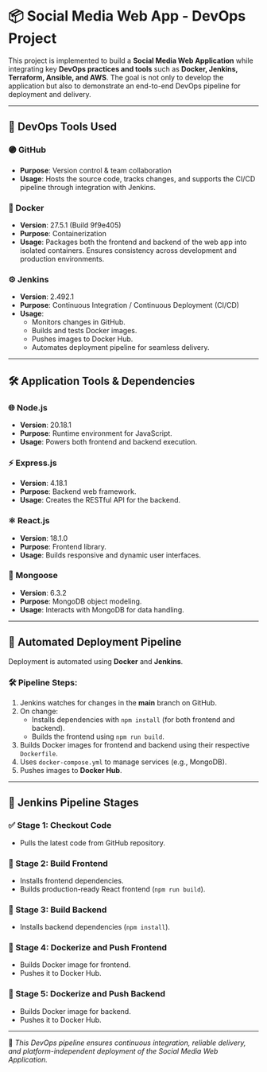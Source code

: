# 📦 Social Media Web App - DevOps Project

This project is implemented to build a **Social Media Web Application** while integrating key **DevOps practices and tools** such as **Docker, Jenkins, Terraform, Ansible, and AWS**. The goal is not only to develop the application but also to demonstrate an end-to-end DevOps pipeline for deployment and delivery.

---

## 🔧 DevOps Tools Used

### 🟣 GitHub
- **Purpose**: Version control & team collaboration
- **Usage**: Hosts the source code, tracks changes, and supports the CI/CD pipeline through integration with Jenkins.

### 🐳 Docker
- **Version**: 27.5.1 (Build 9f9e405)
- **Purpose**: Containerization
- **Usage**: Packages both the frontend and backend of the web app into isolated containers. Ensures consistency across development and production environments.

### ⚙️ Jenkins
- **Version**: 2.492.1
- **Purpose**: Continuous Integration / Continuous Deployment (CI/CD)
- **Usage**:
  - Monitors changes in GitHub.
  - Builds and tests Docker images.
  - Pushes images to Docker Hub.
  - Automates deployment pipeline for seamless delivery.

---

## 🛠 Application Tools & Dependencies

### 🌐 Node.js
- **Version**: 20.18.1
- **Purpose**: Runtime environment for JavaScript.
- **Usage**: Powers both frontend and backend execution.

### ⚡ Express.js
- **Version**: 4.18.1
- **Purpose**: Backend web framework.
- **Usage**: Creates the RESTful API for the backend.

### ⚛ React.js
- **Version**: 18.1.0
- **Purpose**: Frontend library.
- **Usage**: Builds responsive and dynamic user interfaces.

### 🧬 Mongoose
- **Version**: 6.3.2
- **Purpose**: MongoDB object modeling.
- **Usage**: Interacts with MongoDB for data handling.

---

## 🚀 Automated Deployment Pipeline

Deployment is automated using **Docker** and **Jenkins**.

### 🛠 Pipeline Steps:
1. Jenkins watches for changes in the **main** branch on GitHub.
2. On change:
   - Installs dependencies with `npm install` (for both frontend and backend).
   - Builds the frontend using `npm run build`.
3. Builds Docker images for frontend and backend using their respective `Dockerfile`.
4. Uses `docker-compose.yml` to manage services (e.g., MongoDB).
5. Pushes images to **Docker Hub**.

---

## 🔄 Jenkins Pipeline Stages

### ✅ Stage 1: Checkout Code
- Pulls the latest code from GitHub repository.

### 🧱 Stage 2: Build Frontend
- Installs frontend dependencies.
- Builds production-ready React frontend (`npm run build`).

### 🧱 Stage 3: Build Backend
- Installs backend dependencies (`npm install`).

### 🐋 Stage 4: Dockerize and Push Frontend
- Builds Docker image for frontend.
- Pushes it to Docker Hub.

### 🐋 Stage 5: Dockerize and Push Backend
- Builds Docker image for backend.
- Pushes it to Docker Hub.

---

📌 *This DevOps pipeline ensures continuous integration, reliable delivery, and platform-independent deployment of the Social Media Web Application.*
